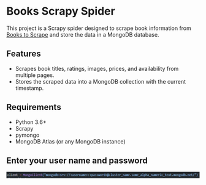 # Books Scrapy Spider

This project is a Scrapy spider designed to scrape book information from [Books to Scrape](http://books.toscrape.com/) and store the data in a MongoDB database.

## Features

- Scrapes book titles, ratings, images, prices, and availability from multiple pages.
- Stores the scraped data into a MongoDB collection with the current timestamp.

## Requirements

- Python 3.6+
- Scrapy
- pymongo
- MongoDB Atlas (or any MongoDB instance)


## Enter your user name and password
![Here](https://github.com/aarish22/Scraping-MongoDB-/blob/main/Screenshot%202024-07-16%20183323.png)
